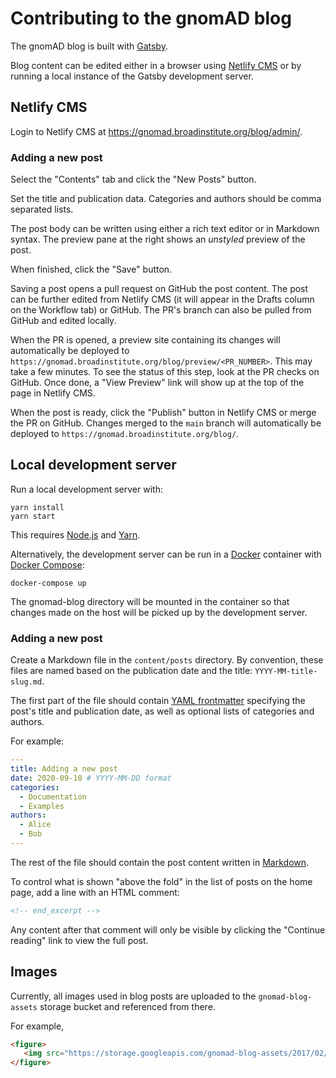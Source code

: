 # Contributing to the gnomAD blog

The gnomAD blog is built with [Gatsby](https://www.gatsbyjs.org/docs/).

Blog content can be edited either in a browser using [Netlify CMS](https://www.netlifycms.org/) or by running a local
instance of the Gatsby development server.

## Netlify CMS

Login to Netlify CMS at https://gnomad.broadinstitute.org/blog/admin/.

### Adding a new post

Select the "Contents" tab and click the "New Posts" button.

Set the title and publication data. Categories and authors should be comma separated lists.

The post body can be written using either a rich text editor or in Markdown syntax. The preview pane at the right
shows an _unstyled_ preview of the post.

When finished, click the "Save" button.

Saving a post opens a pull request on GitHub the post content. The post can be further edited from Netlify CMS
(it will appear in the Drafts column on the Workflow tab) or GitHub. The PR's branch can also be pulled from GitHub
and edited locally.

When the PR is opened, a preview site containing its changes will automatically be deployed to
`https://gnomad.broadinstitute.org/blog/preview/<PR_NUMBER>`. This may take a few minutes. To see the status of this step,
look at the PR checks on GitHub. Once done, a "View Preview" link will show up at the top of the page in Netlify CMS.

When the post is ready, click the "Publish" button in Netlify CMS or merge the PR on GitHub. Changes merged to the
`main` branch will automatically be deployed to `https://gnomad.broadinstitute.org/blog/`.

## Local development server

Run a local development server with:

```
yarn install
yarn start
```

This requires [Node.js](https://nodejs.org/) and [Yarn](https://yarnpkg.com/).

Alternatively, the development server can be run in a [Docker](https://docs.docker.com/) container with
[Docker Compose](https://docs.docker.com/compose/):

```
docker-compose up
```

The gnomad-blog directory will be mounted in the container so that changes made on the host will be picked up by the
development server.

### Adding a new post

Create a Markdown file in the `content/posts` directory. By convention, these files are named based on the publication
date and the title: `YYYY-MM-title-slug.md`.

The first part of the file should contain [YAML frontmatter](https://www.gatsbyjs.com/docs/adding-markdown-pages/#frontmatter-for-metadata-in-markdown-files)
specifying the post's title and publication date, as well as optional lists of categories and authors.

For example:

```yaml
---
title: Adding a new post
date: 2020-09-10 # YYYY-MM-DD format
categories:
  - Documentation
  - Examples
authors:
  - Alice
  - Bob
---
```

The rest of the file should contain the post content written in [Markdown](https://www.markdownguide.org/basic-syntax/).

To control what is shown "above the fold" in the list of posts on the home page, add a line with an HTML comment:

```html
<!-- end_excerpt -->
```

Any content after that comment will only be visible by clicking the "Continue reading" link to view the full post.

## Images

Currently, all images used in blog posts are uploaded to the `gnomad-blog-assets` storage bucket and referenced from there.

For example,

```html
<figure>
   <img src="https://storage.googleapis.com/gnomad-blog-assets/2017/02/the-genome-aggregation-database/exacv2_barplot_cut.png" />
</figure>
```
